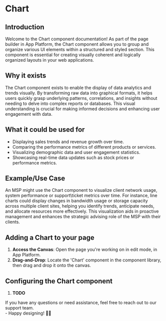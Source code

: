 # Chart

## Introduction

Welcome to the Chart component documentation! As part of the page builder in App Platform, the Chart component allows you to group and organize various UI elements within a structured and styled section. This component is essential for creating visually coherent and logically organized layouts in your web applications.

## **Why it exists**

The Chart component exists to enable the display of data analytics and trends visually. By transforming raw data into graphical formats, it helps users quickly grasp underlying patterns, correlations, and insights without needing to delve into complex reports or databases. This visual understanding is crucial for making informed decisions and enhancing user engagement with data.

## What it could be used for

* Displaying sales trends and revenue growth over time.
* Comparing the performance metrics of different products or services.
* Visualizing demographic data and user engagement statistics.
* Showcasing real-time data updates such as stock prices or performance metrics.

## **Example/Use Case**

An MSP might use the Chart component to visualize client network usage, system performance or support\ticket metrics over time. For instance, line charts could display changes in bandwidth usage or storage capacity across multiple client sites, helping you identify trends, anticipate needs, and allocate resources more effectively. This visualization aids in proactive management and enhances the strategic advising role of the MSP with their clients.

## Adding a Chart to your page

1. **Access the Canvas**: Open the page you're working on in edit mode, in App Platform.
2. **Drag-and-Drop**: Locate the 'Chart' component in the component library, then drag and drop it onto the canvas.

## Configuring the Chart component

1. **TODO**



If you have any questions or need assistance, feel free to reach out to our support team.\
&#x20;\- Happy designing! 🎨🚀
